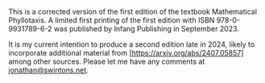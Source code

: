 This is a corrected version of the first edition of the textbook Mathematical Phyllotaxis. A limited first printing of the first edition with ISBN 978-0-9931789-6-2 was published by Infang Publishing in September 2023.

It is my current intention to produce a second edition late in 2024, likely to incorporate additional material from [https://arxiv.org/abs/2407.05857] among other sources. Please let me have any comments at jonathan@swintons.net.


